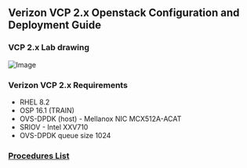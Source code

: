 ## Verizon VCP 2.x Openstack Configuration and Deployment Guide  

### VCP 2.x Lab drawing

![Image](https://github.com/grmarxer/Openstack/blob/master/VCP_2.x_Build_Instructions/illustrations/vcp2-x-lab-drawing.png)  


### Verizon VCP 2.x Requirements

- RHEL 8.2   
- OSP 16.1  (TRAIN)  
- OVS-DPDK (host) - Mellanox NIC MCX512A-ACAT  
- SRIOV - Intel XXV710  
- OVS-DPDK queue size 1024  



### [Procedures List](https://github.com/grmarxer/Openstack/tree/master/VCP_2.x_Build_Instructions/procedures)


